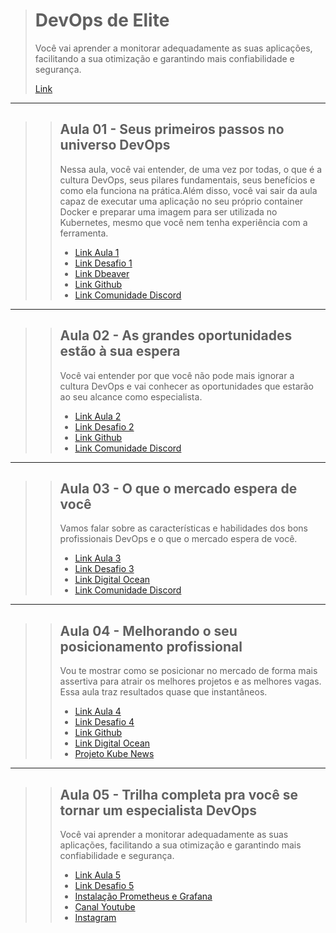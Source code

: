 ># DevOps de Elite
>
>Você vai aprender a monitorar adequadamente as suas aplicações, facilitando a sua otimização e garantindo mais confiabilidade e segurança.
>
>[Link](/home/pedro/Documentos/DevOps-Elite)

----
>>## Aula 01 - Seus primeiros passos no universo DevOps
>>Nessa aula, você vai entender, de uma vez por todas, o que é a cultura DevOps, seus pilares fundamentais, seus benefícios e como ela funciona na prática.Além disso, você vai sair da aula capaz de executar uma aplicação no seu próprio container Docker e preparar uma imagem para ser utilizada no Kubernetes, mesmo que você nem tenha experiência com a ferramenta.
>>- [Link Aula 1](https://drive.google.com/file/d/1wCpRVX3ZyshDWDhLLKzIxihNYK3x9KVs/view?usp=sharing)
>>- [Link Desafio 1](https://github.com/pedrojonatas/DevOps-Curso/blob/main/Desafios/Desafio%2001%20-%20Docker.pdf)
>>- [Link Dbeaver](https://dbeaver.io/download/)
>>- [Link Github](https://github.com/pedrojonatas/DevOps-Curso/tree/main/Projetos/conversao-temperatura-main)
>>- [Link Comunidade Discord](https://discord.gg/cJPzbU5n5Ze)
---

>>## Aula 02 - As grandes oportunidades estão à sua espera
>>Você vai entender por que você não pode mais ignorar a cultura DevOps e vai conhecer as oportunidades que estarão ao seu alcance como especialista. 
>>- [Link Aula 2](https://drive.google.com/file/d/1M46eUqo7n2Df-i3z4JyuU1GNk9P7U9Em/view?usp=sharing)
>>- [Link Desafio 2](https://github.com/pedrojonatas/DevOps-Curso/blob/main/Desafios/Desafio%2002%20-%20Kubernetes.pdf)
>>- [Link Github](https://github.com/KubeDev/kube-news)
>>- [Link Comunidade Discord](https://discord.gg/cJPzbU5n5Ze)
---

>>## Aula 03 - O que o mercado espera de você
>>Vamos falar sobre as características e habilidades dos bons profissionais DevOps e o que o mercado espera de você.
>>- [Link Aula 3](https://drive.google.com/file/d/1Zx8WphZgzUI_SwtsiC7TVI72SZM0xjtu/view?usp=sharing)
>>- [Link Desafio 3](https://github.com/pedrojonatas/DevOps-Curso/blob/main/Desafios/Desafio%2003%20-%20Terraform.pdf)
>>- [Link Digital Ocean](https://www.digitalocean.com/?refcode=38c0942c6570&utm_campaign=Referral_Invite&utm_medium=Referral_Program&utm_source=CopyPaste)
>>- [Link Comunidade Discord](https://discord.gg/cJPzbU5n5Ze)
---

>>## Aula 04 - Melhorando o seu posicionamento profissional
>>Vou te mostrar como se posicionar no mercado de forma mais assertiva para atrair os melhores projetos e as melhores vagas. Essa aula traz resultados quase que instantâneos.
>>- [Link Aula 4](https://drive.google.com/file/d/1EQl3jY5v8unyZ-6_vbJKF594IKKzKnGC/view?usp=sharing)
>>- [Link Desafio 4](https://github.com/pedrojonatas/DevOps-Curso/blob/main/Desafios/Desafio%2004%20-%20Pipeline%20CI_CD.pdf)
>>- [Link Github](https://github.com/KubeDev/kube-news)
>>- [Link Digital Ocean](https://www.digitalocean.com/?refcode=38c0942c6570&utm_campaign=Referral_Invite&utm_medium=Referral_Program&utm_source=CopyPaste)
>>- [Projeto Kube News](https://github.com/pedrojonatas/DevOps-Curso/tree/main/Projetos/kube-news-main)
---

>>## Aula 05 - Trilha completa pra você se tornar um especialista DevOps
>>Você vai aprender a monitorar adequadamente as suas aplicações, facilitando a sua otimização e garantindo mais confiabilidade e segurança.
>>- [Link Aula 5](https://drive.google.com/file/d/1V5jUAakXRj_z3Iccto-MRtpe5RkajA3J/view?usp=sharing)
>>- [Link Desafio 5](https://github.com/pedrojonatas/DevOps-Curso/blob/main/Desafios/Desafio%2005%20-%20Monitoramento.pdf)
>>- [Instalação Prometheus e Grafana](https://github.com/pedrojonatas/DevOps-Curso/tree/main/Projetos/Instalacao-pro-gra)
>>- [Canal Youtube](https://www.youtube.com/c/fabricioveronez)
>>- [Instagram](https://www.instagram.com/fabricioveronez/)